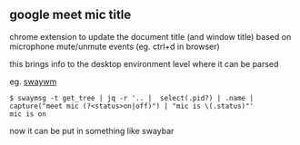 ## google meet mic title

chrome extension to update the document title (and window title) based on microphone mute/unmute events (eg. ctrl+d in browser)

this brings info to the desktop environment level where it can be parsed

eg. [swaywm](https://swaywm.org/)

```shell
$ swaymsg -t get_tree | jq -r '.. |  select(.pid?) | .name | capture("meet mic (?<status>on|off)") | "mic is \(.status)"'
mic is on
```

now it can be put in something like swaybar
